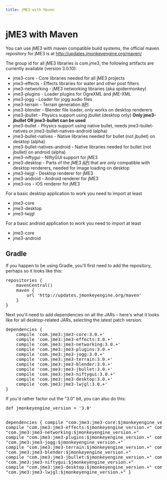 ```yaml
---
title: jME3 with Maven
---
```

<h1 class="sectionedit1" id="jme3_with_maven">jME3 with Maven</h1>
<div class="level1">

<p>
You can use jME3 with maven compatible build systems, the official maven repository for jME3 is at
<a href="http://updates.jmonkeyengine.org/maven/" class="urlextern" title="http://updates.jmonkeyengine.org/maven/" rel="nofollow">http://updates.jmonkeyengine.org/maven/</a>
</p>

<p>
The group id for all jME3 libraries is com.jme3, the following artifacts are currently available (version 3.0.10):
</p>
<ul>
<li class="level1"><div class="li"> jme3-core - Core libraries needed for all jME3 projects</div>
</li>
<li class="level1"><div class="li"> jme3-effects - Effects libraries for water and other post filters</div>
</li>
<li class="level1"><div class="li"> jme3-networking - jME3 networking libraries (aka spidermonkey)</div>
</li>
<li class="level1"><div class="li"> jme3-plugins - Loader plugins for OgreXML and jME-XML</div>
</li>
<li class="level1"><div class="li"> jme3-jogg - Loader for jogg audio files</div>
</li>
<li class="level1"><div class="li"> jme3-terrain - Terrain generation <abbr title="Application Programming Interface">API</abbr></div>
</li>
<li class="level1"><div class="li"> jme3-blender - Blender file loader, only works on desktop renderers</div>
</li>
<li class="level1"><div class="li"> jme3-jbullet - Physics support using jbullet (desktop only) <strong>Only jme3-jbullet OR jme3-bullet can be used</strong></div>
</li>
<li class="level1"><div class="li"> jme3-bullet - Physics support using native bullet, needs jme3-bullet-natives or jme3-bullet-natives-android (alpha)</div>
</li>
<li class="level1"><div class="li"> jme3-bullet-natives - Native libraries needed for bullet (not jbullet) on desktop (alpha)</div>
</li>
<li class="level1"><div class="li"> jme3-bullet-natives-android - Native libraries needed for bullet (not jbullet) on android (alpha)</div>
</li>
<li class="level1"><div class="li"> jme3-niftygui - NiftyGUI support for jME3</div>
</li>
<li class="level1"><div class="li"> jme3-desktop - Parts of the jME3 <abbr title="Application Programming Interface">API</abbr> that are only compatible with desktop renderers, needed for image loading on desktop</div>
</li>
<li class="level1"><div class="li"> jme3-lwjgl - Desktop renderer for jME3</div>
</li>
<li class="level1"><div class="li"> jme3-android - Android renderer for jME3</div>
</li>
<li class="level1"><div class="li"> jme3-ios - iOS renderer for jME3</div>
</li>
</ul>

<p>
For a basic desktop application to work you need to import at least
</p>
<ul>
<li class="level1"><div class="li"> jme3-core</div>
</li>
<li class="level1"><div class="li"> jme3-desktop</div>
</li>
<li class="level1"><div class="li"> jme3-lwjgl</div>
</li>
</ul>

<p>
For a basic android application to work you need to import at least
</p>
<ul>
<li class="level1"><div class="li"> jme3-core</div>
</li>
<li class="level1"><div class="li"> jme3-android</div>
</li>
</ul>

</div>
<!-- EDIT1 SECTION "jME3 with Maven" [1-1641] -->
<h2 class="sectionedit2" id="gradle">Gradle</h2>
<div class="level2">

<p>
If you happen to be using Gradle, you'll first need to add the repository, perhaps so it looks like this:
</p>
<pre class="code">repositories {
    mavenCentral()
    maven {
        url 'http://updates.jmonkeyengine.org/maven'
    }
}</pre>

<p>
Next you'll need to add dependencies on all the JARs – here's what it looks like for all desktop-related JARs, selecting the latest patch version:
</p>
<pre class="code">dependencies {
    compile 'com.jme3:jme3-core:3.0.+'
    compile 'com.jme3:jme3-effects:3.0.+'
    compile 'com.jme3:jme3-networking:3.0.+'
    compile 'com.jme3:jme3-plugins:3.0.+'
    compile 'com.jme3:jme3-jogg:3.0.+'
    compile 'com.jme3:jme3-terrain:3.0.+'
    compile 'com.jme3:jme3-blender:3.0.+'
    compile 'com.jme3:jme3-jbullet:3.0.+'
    compile 'com.jme3:jme3-niftygui:3.0.+'
    compile 'com.jme3:jme3-desktop:3.0.+'
    compile 'com.jme3:jme3-lwjgl:3.0.+'
}</pre>

<p>
If you'd rather factor out the “3.0” bit, you can also do this:
</p>
<pre class="code">def jmonkeyengine_version = '3.0'

dependencies {
    compile "com.jme3:jme3-core:$jmonkeyengine_version.+"
    compile "com.jme3:jme3-effects:$jmonkeyengine_version.+"
    compile "com.jme3:jme3-networking:$jmonkeyengine_version.+"
    compile "com.jme3:jme3-plugins:$jmonkeyengine_version.+"
    compile "com.jme3:jme3-jogg:$jmonkeyengine_version.+"
    compile "com.jme3:jme3-terrain:$jmonkeyengine_version.+"
    compile "com.jme3:jme3-blender:$jmonkeyengine_version.+"
    compile "com.jme3:jme3-jbullet:$jmonkeyengine_version.+"
    compile "com.jme3:jme3-niftygui:$jmonkeyengine_version.+"
    compile "com.jme3:jme3-desktop:$jmonkeyengine_version.+"
    compile "com.jme3:jme3-lwjgl:$jmonkeyengine_version.+"
}</pre>

</div>
<!-- EDIT2 SECTION "Gradle" [1642-] -->
